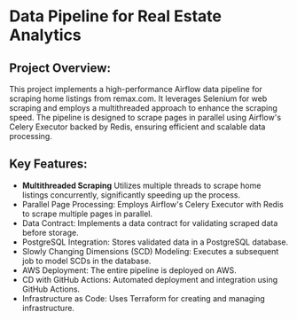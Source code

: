 # Data Pipeline for Real Estate Analytics


## Project Overview:

This project implements a high-performance Airflow data pipeline for scraping home listings from remax.com. It leverages Selenium for web scraping and employs a multithreaded approach to enhance the scraping speed. The pipeline is designed to scrape pages in parallel using Airflow's Celery Executor backed by Redis, ensuring efficient and scalable data processing.


##  Key Features:
* **Multithreaded Scraping** Utilizes multiple threads to scrape home listings concurrently, significantly speeding up the process.
* Parallel Page Processing: Employs Airflow's Celery Executor with Redis to scrape multiple pages in parallel.
* Data Contract: Implements a data contract for validating scraped data before storage.
* PostgreSQL Integration: Stores validated data in a PostgreSQL database.
* Slowly Changing Dimensions (SCD) Modeling: Executes a subsequent job to model SCDs in the database.
* AWS Deployment: The entire pipeline is deployed on AWS.
* CD with GitHub Actions: Automated deployment and integration using GitHub Actions.
* Infrastructure as Code: Uses Terraform for creating and managing infrastructure.
